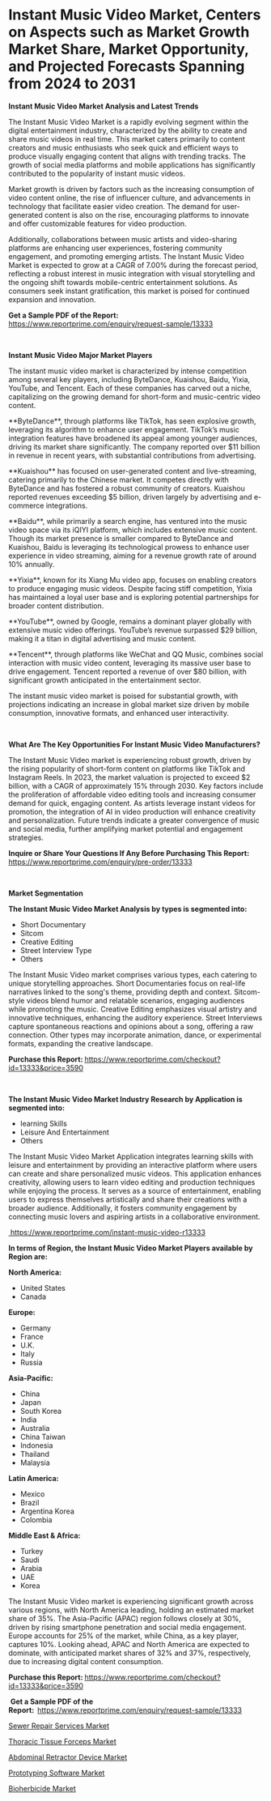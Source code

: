 <p><h1>Instant Music Video Market, Centers on Aspects such as Market Growth Market Share, Market Opportunity, and Projected Forecasts Spanning from 2024 to 2031</h1></p><p><strong>Instant Music Video Market Analysis and Latest Trends</strong></p>
<p><p>The Instant Music Video Market is a rapidly evolving segment within the digital entertainment industry, characterized by the ability to create and share music videos in real time. This market caters primarily to content creators and music enthusiasts who seek quick and efficient ways to produce visually engaging content that aligns with trending tracks. The growth of social media platforms and mobile applications has significantly contributed to the popularity of instant music videos.</p><p>Market growth is driven by factors such as the increasing consumption of video content online, the rise of influencer culture, and advancements in technology that facilitate easier video creation. The demand for user-generated content is also on the rise, encouraging platforms to innovate and offer customizable features for video production. </p><p>Additionally, collaborations between music artists and video-sharing platforms are enhancing user experiences, fostering community engagement, and promoting emerging artists. The Instant Music Video Market is expected to grow at a CAGR of 7.00% during the forecast period, reflecting a robust interest in music integration with visual storytelling and the ongoing shift towards mobile-centric entertainment solutions. As consumers seek instant gratification, this market is poised for continued expansion and innovation.</p></p>
<p><strong>Get a Sample PDF of the Report:&nbsp;</strong> <a href="https://www.reportprime.com/enquiry/request-sample/13333?utm_campaign=5&utm_medium=2&utm_source=Github&utm_content=ia&utm_term=29112024&utm_id=instant-music-video">https://www.reportprime.com/enquiry/request-sample/13333</a></p>
<p>&nbsp;</p>
<p><strong>Instant Music Video Major Market Players</strong></p>
<p><p>The instant music video market is characterized by intense competition among several key players, including ByteDance, Kuaishou, Baidu, Yixia, YouTube, and Tencent. Each of these companies has carved out a niche, capitalizing on the growing demand for short-form and music-centric video content.</p><p>**ByteDance**, through platforms like TikTok, has seen explosive growth, leveraging its algorithm to enhance user engagement. TikTok’s music integration features have broadened its appeal among younger audiences, driving its market share significantly. The company reported over $11 billion in revenue in recent years, with substantial contributions from advertising.</p><p>**Kuaishou** has focused on user-generated content and live-streaming, catering primarily to the Chinese market. It competes directly with ByteDance and has fostered a robust community of creators. Kuaishou reported revenues exceeding $5 billion, driven largely by advertising and e-commerce integrations.</p><p>**Baidu**, while primarily a search engine, has ventured into the music video space via its iQIYI platform, which includes extensive music content. Though its market presence is smaller compared to ByteDance and Kuaishou, Baidu is leveraging its technological prowess to enhance user experience in video streaming, aiming for a revenue growth rate of around 10% annually.</p><p>**Yixia**, known for its Xiang Mu video app, focuses on enabling creators to produce engaging music videos. Despite facing stiff competition, Yixia has maintained a loyal user base and is exploring potential partnerships for broader content distribution.</p><p>**YouTube**, owned by Google, remains a dominant player globally with extensive music video offerings. YouTube’s revenue surpassed $29 billion, making it a titan in digital advertising and music content.</p><p>**Tencent**, through platforms like WeChat and QQ Music, combines social interaction with music video content, leveraging its massive user base to drive engagement. Tencent reported a revenue of over $80 billion, with significant growth anticipated in the entertainment sector.</p><p>The instant music video market is poised for substantial growth, with projections indicating an increase in global market size driven by mobile consumption, innovative formats, and enhanced user interactivity.</p></p>
<p>&nbsp;</p>
<p><strong>What Are The Key Opportunities For Instant Music Video Manufacturers?</strong></p>
<p><p>The Instant Music Video market is experiencing robust growth, driven by the rising popularity of short-form content on platforms like TikTok and Instagram Reels. In 2023, the market valuation is projected to exceed $2 billion, with a CAGR of approximately 15% through 2030. Key factors include the proliferation of affordable video editing tools and increasing consumer demand for quick, engaging content. As artists leverage instant videos for promotion, the integration of AI in video production will enhance creativity and personalization. Future trends indicate a greater convergence of music and social media, further amplifying market potential and engagement strategies.</p></p>
<p><strong>Inquire or Share Your Questions If Any Before Purchasing This Report:</strong> <a href="https://www.reportprime.com/enquiry/pre-order/13333?utm_campaign=5&utm_medium=2&utm_source=Github&utm_content=ia&utm_term=29112024&utm_id=instant-music-video">https://www.reportprime.com/enquiry/pre-order/13333</a></p>
<p>&nbsp;</p>
<p><strong>Market Segmentation</strong></p>
<p><strong>The Instant Music Video Market Analysis by types is segmented into:</strong></p>
<p><ul><li>Short Documentary</li><li>Sitcom</li><li>Creative Editing</li><li>Street Interview Type</li><li>Others</li></ul></p>
<p><p>The Instant Music Video market comprises various types, each catering to unique storytelling approaches. Short Documentaries focus on real-life narratives linked to the song's theme, providing depth and context. Sitcom-style videos blend humor and relatable scenarios, engaging audiences while promoting the music. Creative Editing emphasizes visual artistry and innovative techniques, enhancing the auditory experience. Street Interviews capture spontaneous reactions and opinions about a song, offering a raw connection. Other types may incorporate animation, dance, or experimental formats, expanding the creative landscape.</p></p>
<p><strong>Purchase this Report:&nbsp;</strong><a href="https://www.reportprime.com/checkout?id=13333&price=3590&utm_campaign=5&utm_medium=2&utm_source=Github&utm_content=ia&utm_term=29112024&utm_id=instant-music-video">https://www.reportprime.com/checkout?id=13333&price=3590</a></p>
<p>&nbsp;</p>
<p><strong>The Instant Music Video Market Industry Research by Application is segmented into:</strong></p>
<p><ul><li>learning Skills</li><li>Leisure And Entertainment</li><li>Others</li></ul></p>
<p><p>The Instant Music Video Market Application integrates learning skills with leisure and entertainment by providing an interactive platform where users can create and share personalized music videos. This application enhances creativity, allowing users to learn video editing and production techniques while enjoying the process. It serves as a source of entertainment, enabling users to express themselves artistically and share their creations with a broader audience. Additionally, it fosters community engagement by connecting music lovers and aspiring artists in a collaborative environment.</p></p>
<p><a href="https://www.reportprime.com/instant-music-video-r13333?utm_campaign=5&utm_medium=2&utm_source=Github&utm_content=ia&utm_term=29112024&utm_id=instant-music-video">&nbsp;https://www.reportprime.com/instant-music-video-r13333</a></p>
<p><strong>In terms of Region, the Instant Music Video Market Players available by Region are:</strong></p>
<p>
    <p> <strong> North America: </strong>
        <ul>
            <li>United States</li>
            <li>Canada</li>
        </ul>
        </p> 
    <p> <strong> Europe: </strong>
        <ul>
            <li>Germany</li>
            <li>France</li>
            <li>U.K.</li>
            <li>Italy</li>
            <li>Russia</li>
        </ul>
        </p> 
    <p> <strong> Asia-Pacific: </strong>
        <ul>
            <li>China</li>
            <li>Japan</li>
            <li>South Korea</li>
            <li>India</li>
            <li>Australia</li>
            <li>China Taiwan</li>
            <li>Indonesia</li>
            <li>Thailand</li>
            <li>Malaysia</li>
        </ul>
        </p> 
    <p> <strong> Latin America: </strong>
        <ul>
            <li>Mexico</li>
            <li>Brazil</li>
            <li>Argentina Korea</li>
            <li>Colombia</li>
        </ul>
        </p> 
    <p> <strong> Middle East & Africa: </strong>
        <ul>
            <li>Turkey</li>
            <li>Saudi</li>
            <li>Arabia</li>
            <li>UAE</li>
            <li>Korea</li>
        </ul>
    </p>
    </p>
<p><p>The Instant Music Video market is experiencing significant growth across various regions, with North America leading, holding an estimated market share of 35%. The Asia-Pacific (APAC) region follows closely at 30%, driven by rising smartphone penetration and social media engagement. Europe accounts for 25% of the market, while China, as a key player, captures 10%. Looking ahead, APAC and North America are expected to dominate, with anticipated market shares of 32% and 37%, respectively, due to increasing digital content consumption.</p></p>
<p><strong>Purchase this Report: </strong><a href="https://www.reportprime.com/checkout?id=13333&price=3590&utm_campaign=5&utm_medium=2&utm_source=Github&utm_content=ia&utm_term=29112024&utm_id=instant-music-video">https://www.reportprime.com/checkout?id=13333&price=3590</a></p>
<p>&nbsp;<strong>Get a Sample PDF of the Report:&nbsp;&nbsp;</strong><a href="https://www.reportprime.com/enquiry/request-sample/13333?utm_campaign=5&utm_medium=2&utm_source=Github&utm_content=ia&utm_term=29112024&utm_id=instant-music-video">https://www.reportprime.com/enquiry/request-sample/13333</a></p>
<p><strong></strong></p>
<p><p><a href="https://github.com/lylyparadise/Market-Research-Report-List-5/blob/main/sewer-repair-services-market.md?utm_campaign=5&utm_medium=2&utm_source=Github&utm_content=ia&utm_term=29112024&utm_id=instant-music-video">Sewer Repair Services Market</a></p><p><a href="https://issuu.com/reportprime-2/docs/thoracic-tissue-forceps-market-size-2030.pptx?utm_campaign=5&utm_medium=2&utm_source=Github&utm_content=ia&utm_term=29112024&utm_id=instant-music-video">Thoracic Tissue Forceps Market</a></p><p><a href="https://issuu.com/reportprime-2/docs/abdominal-retractor-device-market-size-2030.pptx?utm_campaign=5&utm_medium=2&utm_source=Github&utm_content=ia&utm_term=29112024&utm_id=instant-music-video">Abdominal Retractor Device Market</a></p><p><a href="https://www.linkedin.com/pulse/emerging-technologies-reshaping-prototyping-software-market-impact-x4ybf?utm_campaign=5&utm_medium=2&utm_source=Github&utm_content=ia&utm_term=29112024&utm_id=instant-music-video">Prototyping Software Market</a></p><p><a href="https://www.linkedin.com/pulse/global-bioherbicide-market-sector2024-2031-metrics-strategic-cmi3e?utm_campaign=5&utm_medium=2&utm_source=Github&utm_content=ia&utm_term=29112024&utm_id=instant-music-video">Bioherbicide Market</a></p></p>